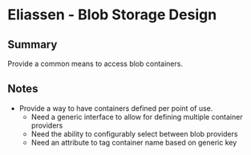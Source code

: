 # Eliassen - Blob Storage Design

## Summary

Provide a common means to access blob containers.

## Notes

* Provide a way to have containers defined per point of use.  
  * Need a generic interface to allow for defining multiple container providers
  * Need the ability to configurably select between blob providers
  * Need an attribute to tag container name based on generic key